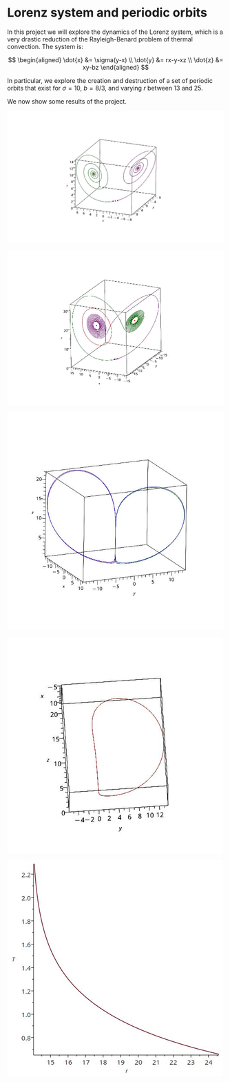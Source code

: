 # Lorenz system and periodic orbits

In this project we will explore the dynamics of the Lorenz system, which is a very drastic reduction of the Rayleigh-Benard problem of thermal convection. The system is:

$$
\begin{aligned}
\dot{x} &= \sigma(y-x) \\
\dot{y} &= rx-y-xz \\
\dot{z} &= xy-bz
\end{aligned}
$$

In particular, we explore the creation and destruction of a set of periodic orbits that exist for $\sigma=10$, $b=8/3$, and varying $r$ between 13 and 25.

We now show some results of the project.

<!-- add image with title -->

![r=10](images/r=10.jpg "Lorenz system with r=10")

![r=20](images/r=20.jpg "Lorenz system with r=20")

![birth](images/birth.jpg "Birth of a couple of periodic orbits")

![onlyone](images/onlyone.jpg "Only one periodic orbit")

![period](images/period.jpg "Graphic of the periods of the periodic orbits as a function of r")
